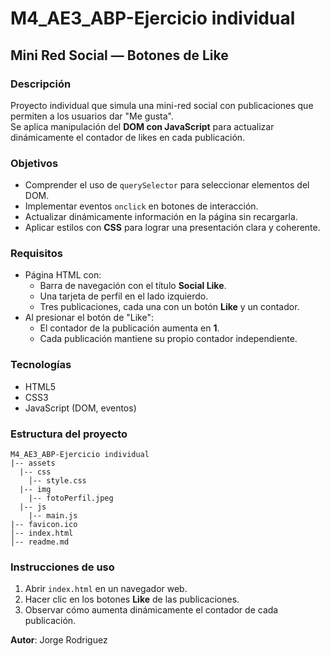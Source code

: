 # M4_AE3_ABP-Ejercicio individual

## Mini Red Social — Botones de Like

### Descripción
Proyecto individual que simula una mini-red social con publicaciones que permiten a los usuarios dar "Me gusta".  
Se aplica manipulación del **DOM con JavaScript** para actualizar dinámicamente el contador de likes en cada publicación.

### Objetivos
- Comprender el uso de `querySelector` para seleccionar elementos del DOM.
- Implementar eventos `onclick` en botones de interacción.
- Actualizar dinámicamente información en la página sin recargarla.
- Aplicar estilos con **CSS** para lograr una presentación clara y coherente.

### Requisitos
- Página HTML con:
  - Barra de navegación con el título **Social Like**.
  - Una tarjeta de perfil en el lado izquierdo.
  - Tres publicaciones, cada una con un botón **Like** y un contador.
- Al presionar el botón de "Like":
  - El contador de la publicación aumenta en **1**.
  - Cada publicación mantiene su propio contador independiente.

### Tecnologías
- HTML5  
- CSS3  
- JavaScript (DOM, eventos)

### Estructura del proyecto
```
M4_AE3_ABP-Ejercicio individual
|-- assets
  |-- css
    │-- style.css
  |-- img
    |-- fotoPerfil.jpeg
  |-- js
    |-- main.js
|-- favicon.ico
│-- index.html
│-- readme.md
```

### Instrucciones de uso
1. Abrir `index.html` en un navegador web.  
2. Hacer clic en los botones **Like** de las publicaciones.  
3. Observar cómo aumenta dinámicamente el contador de cada publicación.  

**Autor**: Jorge Rodriguez

